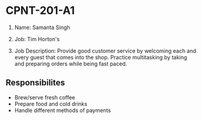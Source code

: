 # CPNT-201-A1
1. Name: Samanta Singh

2. Job: Tim Horton's

3. Job Description: Provide good customer service by welcoming each and every guest that comes into the shop. Practice multitasking by taking and preparing orders while being fast paced. 

## Responsibilites

- Brew/serve fresh coffee
- Prepare food and cold drinks 
- Handle different methods of payments
